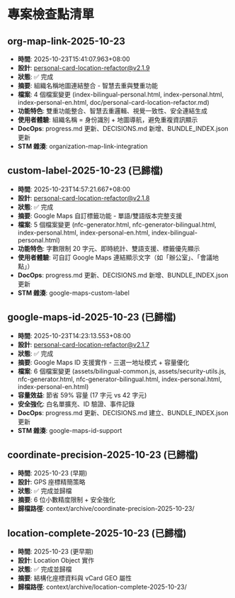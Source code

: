 # 專案檢查點清單

## org-map-link-2025-10-23
- **時間**: 2025-10-23T15:41:07.963+08:00
- **設計**: personal-card-location-refactor@v2.1.9
- **狀態**: ✅ 完成
- **摘要**: 組織名稱地圖連結整合 - 智慧去重與雙重功能
- **檔案**: 4 個檔案變更 (index-bilingual-personal.html, index-personal.html, index-personal-en.html, doc/personal-card-location-refactor.md)
- **功能特色**: 雙重功能整合、智慧去重邏輯、視覺一致性、安全連結生成
- **使用者體驗**: 組織名稱 = 身份識別 + 地圖導航，避免重複資訊顯示
- **DocOps**: progress.md 更新、DECISIONS.md 新增、BUNDLE_INDEX.json 更新
- **STM 雜湊**: organization-map-link-integration

## custom-label-2025-10-23 (已歸檔)
- **時間**: 2025-10-23T14:57:21.667+08:00
- **設計**: personal-card-location-refactor@v2.1.8
- **狀態**: ✅ 完成
- **摘要**: Google Maps 自訂標籤功能 - 單語/雙語版本完整支援
- **檔案**: 5 個檔案變更 (nfc-generator.html, nfc-generator-bilingual.html, index-personal.html, index-personal-en.html, index-bilingual-personal.html)
- **功能特色**: 字數限制 20 字元、即時統計、雙語支援、標籤優先顯示
- **使用者體驗**: 可自訂 Google Maps 連結顯示文字（如「辦公室」、「會議地點」）
- **DocOps**: progress.md 更新、DECISIONS.md 新增、BUNDLE_INDEX.json 更新
- **STM 雜湊**: google-maps-custom-label

## google-maps-id-2025-10-23 (已歸檔)
- **時間**: 2025-10-23T14:23:13.553+08:00
- **設計**: personal-card-location-refactor@v2.1.7
- **狀態**: ✅ 完成
- **摘要**: Google Maps ID 支援實作 - 三選一地址模式 + 容量優化
- **檔案**: 6 個檔案變更 (assets/bilingual-common.js, assets/security-utils.js, nfc-generator.html, nfc-generator-bilingual.html, index-personal.html, index-personal-en.html)
- **容量效益**: 節省 59% 容量 (17 字元 vs 42 字元)
- **安全強化**: 白名單擴充、ID 驗證、事件記錄
- **DocOps**: progress.md 更新、DECISIONS.md 建立、BUNDLE_INDEX.json 更新
- **STM 雜湊**: google-maps-id-support

## coordinate-precision-2025-10-23 (已歸檔)
- **時間**: 2025-10-23 (早期)
- **設計**: GPS 座標精簡策略
- **狀態**: ✅ 完成並歸檔
- **摘要**: 6 位小數精度限制 + 安全強化
- **歸檔路徑**: context/archive/coordinate-precision-2025-10-23/

## location-complete-2025-10-23 (已歸檔)
- **時間**: 2025-10-23 (更早期)
- **設計**: Location Object 實作
- **狀態**: ✅ 完成並歸檔
- **摘要**: 結構化座標資料與 vCard GEO 屬性
- **歸檔路徑**: context/archive/location-complete-2025-10-23/
